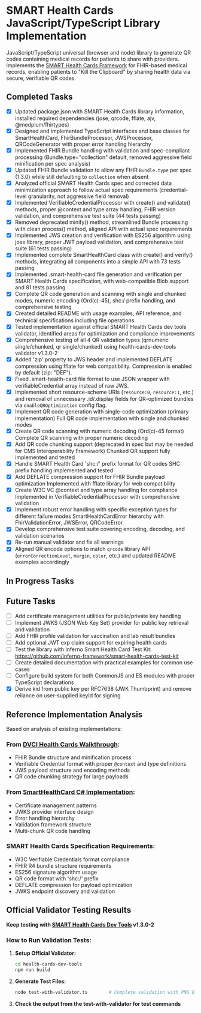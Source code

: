 # SMART Health Cards JavaScript/TypeScript Library Implementation

JavaScript/TypeScript universal (browser and node) library to generate QR codes containing medical records for patients to share with providers. Implements the [SMART Health Cards Framework](https://smarthealth.cards/) for FHIR-based medical records, enabling patients to "Kill the Clipboard" by sharing health data via secure, verifiable QR codes.

## Completed Tasks

- [x] Updated package.json with SMART Health Cards library information, installed required dependencies (jose, qrcode, fflate, ajv, @medplum/fhirtypes)
- [x] Designed and implemented TypeScript interfaces and base classes for SmartHealthCard, FhirBundleProcessor, JWSProcessor, QRCodeGenerator with proper error handling hierarchy
- [x] Implemented FHIR Bundle handling with validation and spec-compliant processing (Bundle.type="collection" default, removed aggressive field minification per spec analysis)
- [x] Updated FHIR Bundle validation to allow any FHIR `Bundle.type` per spec (1.3.0) while still defaulting to `collection` when absent
- [x] Analyzed official SMART Health Cards spec and corrected data minimization approach to follow actual spec requirements (credential-level granularity, not aggressive field removal)
- [x] Implemented VerifiableCredentialProcessor with create() and validate() methods, proper @context and type array handling, FHIR version validation, and comprehensive test suite (44 tests passing)
- [x] Removed deprecated minify() method, streamlined Bundle processing with clean process() method, aligned API with actual spec requirements
- [x] Implemented JWS creation and verification with ES256 algorithm using jose library, proper JWT payload validation, and comprehensive test suite (61 tests passing)
- [x] Implemented complete SmartHealthCard class with create() and verify() methods, integrating all components into a simple API with 73 tests passing
- [x] Implemented .smart-health-card file generation and verification per SMART Health Cards specification, with web-compatible Blob support and 81 tests passing
- [x] Complete QR code generation and scanning with single and chunked modes, numeric encoding (Ord(c)-45), shc:/ prefix handling, and comprehensive testing
- [x] Created detailed README with usage examples, API reference, and technical specifications including file operations
- [x] Tested implementation against official SMART Health Cards dev tools validator, identified areas for optimization and compliance improvements
- [x] Comprehensive testing of all 4 QR validation types (qrnumeric single/chunked, qr single/chunked) using health-cards-dev-tools validator v1.3.0-2
- [x] Added 'zip' property to JWS header and implemented DEFLATE compression using fflate for web compatibility. Compression is enabled by default (zip: "DEF").
- [x] Fixed .smart-health-card file format to use JSON wrapper with verifiableCredential array instead of raw JWS.
- [x] Implemented short resource-scheme URIs (`resource:0`, `resource:1`, etc.) and removal of unnecessary .id/.display fields for QR-optimized bundles via `enableQROptimization` config flag.
- [x] Implement QR code generation with single-code optimization (primary implementation) Full QR code implementation with single and chunked modes
- [x] Create QR code scanning with numeric decoding (Ord(c)-45 format) Complete QR scanning with proper numeric decoding
- [x] Add QR code chunking support (deprecated in spec but may be needed for CMS Interoperability Framework) Chunked QR support fully implemented and tested
- [x] Handle SMART Health Card 'shc:/' prefix format for QR codes SHC prefix handling implemented and tested
- [x] Add DEFLATE compression support for FHIR Bundle payload optimization Implemented with fflate library for web compatibility
- [x] Create W3C VC @context and type array handling for compliance Implemented in VerifiableCredentialProcessor with comprehensive validation
- [x] Implement robust error handling with specific exception types for different failure modes SmartHealthCardError hierarchy with FhirValidationError, JWSError, QRCodeError
- [x] Develop comprehensive test suite covering encoding, decoding, and validation scenarios
- [x] Re-run manual validator and fix all warnings
- [x] Aligned QR encode options to match `qrcode` library API (`errorCorrectionLevel`, `margin`, `color`, etc.) and updated README examples accordingly

## In Progress Tasks

## Future Tasks

- [ ] Add certificate management utilities for public/private key handling
- [ ] Implement JWKS (JSON Web Key Set) provider for public key retrieval and validation
- [ ] Add FHIR profile validation for vaccination and lab result bundles
- [ ] Add optional JWT exp claim support for expiring health cards
- [ ] Test the library with Inferno Smart Health Card Test Kit: https://github.com/inferno-framework/smart-health-cards-test-kit
- [ ] Create detailed documentation with practical examples for common use cases
- [ ] Configure build system for both CommonJS and ES modules with proper TypeScript declarations
- [x] Derive kid from public key per RFC7638 (JWK Thumbprint) and remove reliance on user-supplied keyId for signing

## Reference Implementation Analysis

Based on analysis of existing implementations:

### From [DVCI Health Cards Walkthrough](https://github.com/dvci/health-cards-walkthrough):
- FHIR Bundle structure and minification process
- Verifiable Credential format with proper `@context` and type definitions
- JWS payload structure and encoding methods
- QR code chunking strategy for large payloads

### From [SmartHealthCard C# Implementation](https://github.com/angusmillar/SmartHealthCard):
- Certificate management patterns
- JWKS provider interface design  
- Error handling hierarchy
- Validation framework structure
- Multi-chunk QR code handling

### SMART Health Cards Specification Requirements:
- W3C Verifiable Credentials format compliance
- FHIR R4 bundle structure requirements
- ES256 signature algorithm usage
- QR code format with 'shc:/' prefix
- DEFLATE compression for payload optimization
- JWKS endpoint discovery and validation

## Official Validator Testing Results

**Keep testing with [SMART Health Cards Dev Tools](https://github.com/smart-on-fhir/health-cards-dev-tools) v1.3.0-2**

### How to Run Validation Tests:

1. **Setup Official Validator:**
   ```bash
   cd health-cards-dev-tools
   npm run build
   ```

2. **Generate Test Files:**
   ```bash
   node test-with-validator.ts        # Complete validation with PNG QR codes
   ```

3. **Check the output from the test-with-validator for test commands**
